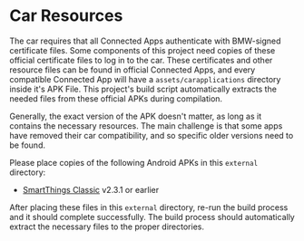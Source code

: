 Car Resources
=============

The car requires that all Connected Apps authenticate with BMW-signed certificate files.
Some components of this project need copies of these official certificate files to log in to the car.
These certificates and other resource files can be found in official Connected Apps, and every compatible Connected App will have a `assets/carapplications` directory inside it's APK File.
This project's build script automatically extracts the needed files from these official APKs during compilation.

Generally, the exact version of the APK doesn't matter, as long as it contains the necessary resources.
The main challenge is that some apps have removed their car compatibility, and so specific older versions need to be found.

Please place copies of the following Android APKs in this `external` directory:
  - [SmartThings Classic](https://apkpure.com/smartthings-classic/com.smartthings.android/download/211001-APK?from=versions%2Fversion) v2.3.1 or earlier

After placing these files in this `external` directory, re-run the build process and it should complete successfully.
The build process should automatically extract the necessary files to the proper directories.
